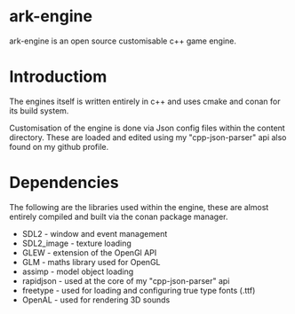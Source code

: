 # ark-engine
ark-engine is an open source customisable c++ game engine.

# Introductiom
The engines itself is written entirely in c++ and uses cmake and conan for its build system.

Customisation of the engine is done via Json config files within the content directory. These are loaded and edited using my "cpp-json-parser" api also found on my github profile.

# Dependencies
The following are the libraries used within the engine, these are almost entirely compiled and built via the conan package manager.
- SDL2 - window and event management
- SDL2_image - texture loading
- GLEW - extension of the OpenGl API
- GLM - maths library used for OpenGL
- assimp - model object loading
- rapidjson - used at the core of my "cpp-json-parser" api
- freetype - used for loading and configuring true type fonts (.ttf)
- OpenAL - used for rendering 3D sounds

